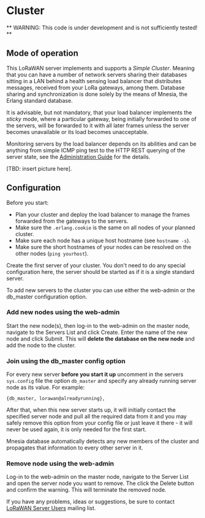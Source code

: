 # Cluster

** WARNING: This code is under development and is not sufficiently tested! **

## Mode of operation

This LoRaWAN server implements and supports a *Simple Cluster*. Meaning that you
can have a number of network servers sharing their databases sitting in a LAN
behind a health sensing load balancer that distributes messages, received from
your LoRa gateways, among them. Database sharing and synchronization is done
solely by the means of Mnesia, the Erlang standard database.

It is advisable, but not mandatory, that your load balancer implements the
*sticky* mode, where a particular gateway, being initially forwarded to one of
the servers, will be forwarded to it with all later frames unless the server
becomes unavailable or its load becomes unacceptable.

Monitoring servers by the load balancer depends on its abilities and can be
anything from simple ICMP ping test to the HTTP REST querying of the server state,
see the [Administration Guide](Administration.md) for the details.

[TBD: insert picture here].

## Configuration

Before you start:
 - Plan your cluster and deploy the load balancer to manage the frames forwarded
   from the gateways to the servers.
 - Make sure the `.erlang.cookie` is the same on all nodes of your planned cluster.
 - Make sure each node has a unique host hostname (see `hostname -s`).
 - Make sure the short hostnames of your nodes can be resolved on the other nodes
   (`ping yourhost`).

Create the first server of your cluster. You don't need to do any special
configuration here, the server should be started as if it is a single standard server.

To add new servers to the cluster you can use either the web-admin or the
db_master configuration option.

### Add new nodes using the web-admin

Start the new node(s), then log-in to the web-admin on the master node, navigate
to the Servers List and click Create. Enter the name of the new node and click
Submit. This will **delete the database on the new node** and add the node to
the cluster.

### Join using the db_master config option

For every new server **before you start it up** uncomment in the servers
`sys.config` file the option `db_master` and specify any already running server
node as its value. For example:

```
{db_master, lorawan@alreadyrunning},
```

After that, when this new server starts up, it will initially contact the specified
server node and pull all the required data from it and you may safely remove this
option from your config file or just leave it there - it will never be used again,
it is only needed for the first start.

Mnesia database automatically detects any new members of the cluster and
propagates that information to every other server in it.

### Remove node using the web-admin

Log-in to the web-admin on the master node, navigate to the Server List and open
the server node you want to remove. The click the Delete button and confirm the
warning. This will terminate the removed node.

If you have any problems, ideas or suggestions, be sure to contact
[LoRaWAN Server Users](mailto:lorawan-server@googlegroups.com) mailing list.
